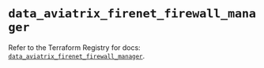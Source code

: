 # `data_aviatrix_firenet_firewall_manager`

Refer to the Terraform Registry for docs: [`data_aviatrix_firenet_firewall_manager`](https://registry.terraform.io/providers/aviatrixsystems/aviatrix/8.1.10/docs/data-sources/firenet_firewall_manager).
